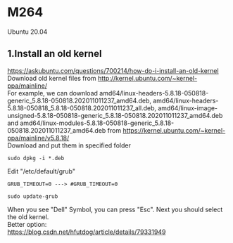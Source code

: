 # M264
Ubuntu 20.04
## 1.Install an old kernel
https://askubuntu.com/questions/700214/how-do-i-install-an-old-kernel <br />
Download old kernel files from http://kernel.ubuntu.com/~kernel-ppa/mainline/ <br />
For example, we can download amd64/linux-headers-5.8.18-050818-generic_5.8.18-050818.202011011237_amd64.deb, amd64/linux-headers-5.8.18-050818_5.8.18-050818.202011011237_all.deb, amd64/linux-image-unsigned-5.8.18-050818-generic_5.8.18-050818.202011011237_amd64.deb and amd64/linux-modules-5.8.18-050818-generic_5.8.18-050818.202011011237_amd64.deb from
https://kernel.ubuntu.com/~kernel-ppa/mainline/v5.8.18/ <br />
Download and put them in specified folder
```
sudo dpkg -i *.deb
```
Edit "/etc/default/grub"
```
GRUB_TIMEOUT=0 ---> #GRUB_TIMEOUT=0
```
```
sudo update-grub
```
When you see "Dell" Symbol, you can press "Esc". Next you should select the old kernel. <br />
Better option: <br />
https://blog.csdn.net/hfutdog/article/details/79331949 <br />

